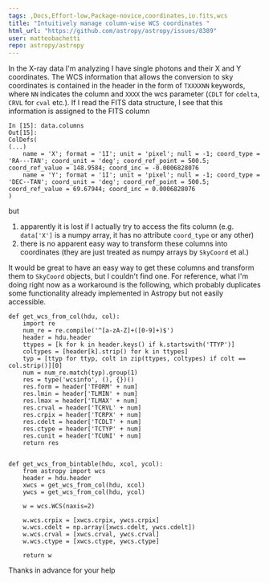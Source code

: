 ```yaml
---
tags: ,Docs,Effort-low,Package-novice,coordinates,io.fits,wcs
title: "Intuitively manage column-wise WCS coordinates "
html_url: "https://github.com/astropy/astropy/issues/8389"
user: matteobachetti
repo: astropy/astropy
---
```


In the X-ray data I'm analyzing I have single photons and their X and Y coordinates. The WCS information that allows the conversion to sky coordinates is contained in the header in the form of `TXXXXNN` keywords, where `NN` indicates the column and `XXXX` the wcs parameter (`CDLT` for `cdelta`, `CRVL` for `cval` etc.). If I read the FITS data structure, I see that this information is assigned to the FITS column
```
In [15]: data.columns
Out[15]: 
ColDefs(
(...)
    name = 'X'; format = '1I'; unit = 'pixel'; null = -1; coord_type = 'RA---TAN'; coord_unit = 'deg'; coord_ref_point = 500.5; coord_ref_value = 148.9584; coord_inc = -0.0006828076
    name = 'Y'; format = '1I'; unit = 'pixel'; null = -1; coord_type = 'DEC--TAN'; coord_unit = 'deg'; coord_ref_point = 500.5; coord_ref_value = 69.67944; coord_inc = 0.0006828076
)
```
but
1. apparently it is lost if I actually try to access the fits column (e.g. `data['X']` is a numpy array, it has no attribute `coord_type` or any other)
2. there is no apparent easy way to transform these columns into coordinates (they are just treated as numpy arrays by `SkyCoord` et al.)

It would be great to have an easy way to get these columns and transform them to `SkyCoord` objects, but I couldn't find one.
For reference, what I'm doing right now as a workaround is the following, which probably duplicates some functionality already implemented in Astropy but not easily accessible.

```
def get_wcs_from_col(hdu, col):
    import re
    num_re = re.compile('^[a-zA-Z]+([0-9]+)$')
    header = hdu.header
    ttypes = [k for k in header.keys() if k.startswith('TTYP')]
    coltypes = [header[k].strip() for k in ttypes]
    typ = [ttyp for ttyp, colt in zip(ttypes, coltypes) if colt == col.strip()][0]
    num = num_re.match(typ).group(1)
    res = type('wcsinfo', (), {})()
    res.form = header['TFORM' + num]
    res.lmin = header['TLMIN' + num]
    res.lmax = header['TLMAX' + num]
    res.crval = header['TCRVL' + num]
    res.crpix = header['TCRPX' + num]
    res.cdelt = header['TCDLT' + num]
    res.ctype = header['TCTYP' + num]
    res.cunit = header['TCUNI' + num]
    return res


def get_wcs_from_bintable(hdu, xcol, ycol):
    from astropy import wcs
    header = hdu.header
    xwcs = get_wcs_from_col(hdu, xcol)
    ywcs = get_wcs_from_col(hdu, ycol)

    w = wcs.WCS(naxis=2)

    w.wcs.crpix = [xwcs.crpix, ywcs.crpix]
    w.wcs.cdelt = np.array([xwcs.cdelt, ywcs.cdelt])
    w.wcs.crval = [xwcs.crval, ywcs.crval]
    w.wcs.ctype = [xwcs.ctype, ywcs.ctype]

    return w
```

Thanks in advance for your help